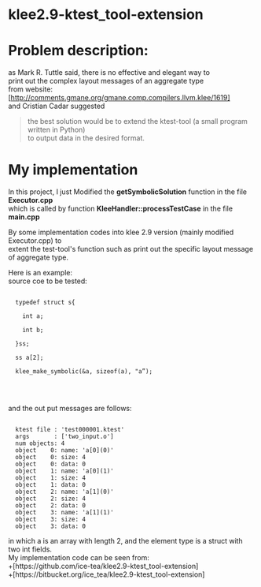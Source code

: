 klee2.9-ktest_tool-extension
============================
# Problem description:<br />
as Mark R. Tuttle said, there is no effective and elegant way to <br >
print out the complex layout messages of an aggregate type <br />
from website:[http://comments.gmane.org/gmane.comp.compilers.llvm.klee/1619] <br />
and Cristian Cadar suggested 
>the best solution would be to extend the ktest-tool (a small program written in Python) <br />
>to output data in the desired format.<br />

# My implementation <br >
In this project, I just Modified the **getSymbolicSolution** function in the file __Executor.cpp__<br />
which is called by function **KleeHandler::processTestCase** in the file __main.cpp__<br />

By some implementation codes into klee 2.9 version (mainly modified Executor.cpp) to<br />
extent the test-tool's function such as print out the specific layout message of aggregate type.<br />

Here is an example:<br />
source coe to be tested:<br />
<pre><code>
  typedef struct s{<br />
    int a;<br />
    int b;<br />
  }ss;<br />
  ss a[2];<br />
  klee_make_symbolic(&a, sizeof(a), "a”);<br />
  </code></pre>
<br />
and the out put messages are follows:
<pre><code>
  ktest file : 'test000001.ktest'
  args       : ['two_input.o']
  num objects: 4
  object    0: name: 'a[0](0)'
  object    0: size: 4
  object    0: data: 0
  object    1: name: 'a[0](1)'
  object    1: size: 4
  object    1: data: 0
  object    2: name: 'a[1](0)'
  object    2: size: 4
  object    2: data: 0
  object    3: name: 'a[1](1)'
  object    3: size: 4
  object    3: data: 0
</code></pre>
in which a is an array with length 2, and the element type is a struct with two int fields.<br />
My implementation code can be seen from: <br />
+[https://github.com/ice-tea/klee2.9-ktest_tool-extension] <br />
+[https://bitbucket.org/ice_tea/klee2.9-ktest_tool-extension] <br />
